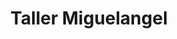 ---
title: "Taller Miguelangel"
url: /la-canela/taller-miguelangel/
shop: reparación de automóviles
---